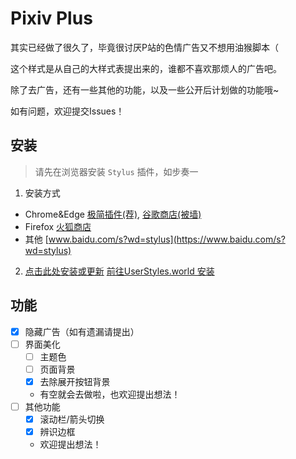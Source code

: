 # Pixiv Plus

其实已经做了很久了，毕竟很讨厌P站的色情广告又不想用油猴脚本（

这个样式是从自己的大样式表提出来的，谁都不喜欢那烦人的广告吧。

除了去广告，还有一些其他的功能，以及一些公开后计划做的功能哦~

如有问题，欢迎提交Issues！

## 安装

> 请先在浏览器安装 `Stylus` 插件，如步奏一

1. 安装方式
- Chrome&Edge [极简插件(荐)](https://chrome.zzzmh.cn/info/clngdbkpkpeebahjckkjfobafhncgmne), [谷歌商店(被墙)](https://chrome.google.com/webstore/detail/stylus/clngdbkpkpeebahjckkjfobafhncgmne)
- Firefox [火狐商店](https://addons.mozilla.org/zh-CN/firefox/addon/styl-us)
- 其他 [www.baidu.com/s?wd=stylus](https://www.baidu.com/s?wd=stylus)

2. [点击此处安装或更新](https://github.com/xiaofeiTM233/Pixiv-plus/raw/main/index.user.css) [前往UserStyles.world 安装](https://userstyles.world/style/)

## 功能

- [x] 隐藏广告（如有遗漏请提出）
- [ ] 界面美化
  - [ ] 主题色
  - [ ] 页面背景
  - [x] 去除展开按钮背景
  - 有空就会去做啦，也欢迎提出想法！
- [ ] 其他功能
  - [x] 滚动栏/箭头切换
  - [x] 辨识边框
  - 欢迎提出想法！
